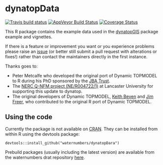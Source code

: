 # dynatopData

<!-- badges: start -->
  [![Travis build
  status](https://travis-ci.org/waternumbers/dynatopData.svg?branch=master)](https://travis-ci.org/waternumbers/dynatopData)
  [![AppVeyor Build Status](https://ci.appveyor.com/api/projects/status/github/waternumbers/dynatopData?branch=master&svg=true)](https://ci.appveyor.com/project/waternumbers/dynatopData)
  [![Coverage Status](https://coveralls.io/repos/github/waternumbers/dynatopData/badge.svg?branch=master)](https://coveralls.io/github/waternumbers/dynatopData?branch=master)
<!-- badges: end -->

This R package contains the example data used in the [dynatopGIS](https://waternumbers.github.io/dynatopGIS) package example and vignettes.

If there is a feature or improvement you want or you experience problems
please raise an [issue](https://github.com/waternumbers/dynatopData/issues)
(or better still submit a pull request with alterations or fixes!) rather than contact the
maintainers directly in the first instance.

Thanks goes to:
* Peter Metcalfe who developed the original port of Dynamic TOPMODEL to R
during his PhD sponsored by the [JBA Trust](https://www.jbatrust.org).
* The [NERC Q-NFM project (NE/R004722/1)](https://www.lancaster.ac.uk/lec/sites/qnfm/) at Lancaster University for supporting this update to dynatop.
* The original developers of Dynamic TOPMODEL, [Keith
Beven](https://www.lancaster.ac.uk/lec/about-us/people/keith-beven) and [Jim
Freer](http://www.bristol.ac.uk/geography/people/jim-e-freer/index.html), who
contributed to the original R port of Dynamic TOPMODEL.

## Using the code

Currently the package is not available on
[CRAN](https://cran.r-project.org/). They can be installed from within R using
the devtools package: 

```
devtools::install_github("waternumbers/dynatopDara")
```

Prebuild packages (usually including the latest
version) are available from the waternumbers drat repository [here](https://waternumbers.github.io/drat).

